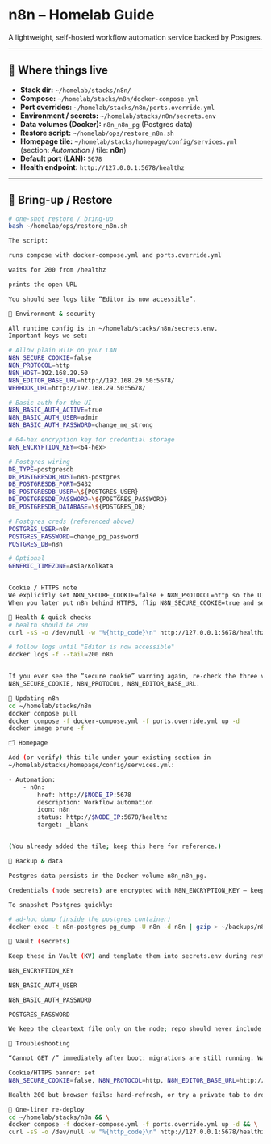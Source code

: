 # n8n – Homelab Guide

A lightweight, self-hosted workflow automation service backed by Postgres.

---

## 📍 Where things live

- **Stack dir:** `~/homelab/stacks/n8n/`
- **Compose:** `~/homelab/stacks/n8n/docker-compose.yml`
- **Port overrides:** `~/homelab/stacks/n8n/ports.override.yml`
- **Environment / secrets:** `~/homelab/stacks/n8n/secrets.env`
- **Data volumes (Docker):** `n8n_n8n_pg` (Postgres data)
- **Restore script:** `~/homelab/ops/restore_n8n.sh`
- **Homepage tile:** `~/homelab/stacks/homepage/config/services.yml`  (section: *Automation* / tile: **n8n**)
- **Default port (LAN):** `5678`
- **Health endpoint:** `http://127.0.0.1:5678/healthz`

---

## 🚀 Bring-up / Restore

```bash
# one-shot restore / bring-up
bash ~/homelab/ops/restore_n8n.sh

The script:

runs compose with docker-compose.yml and ports.override.yml

waits for 200 from /healthz

prints the open URL

You should see logs like “Editor is now accessible”.

🔐 Environment & security

All runtime config is in ~/homelab/stacks/n8n/secrets.env.
Important keys we set:

# Allow plain HTTP on your LAN
N8N_SECURE_COOKIE=false
N8N_PROTOCOL=http
N8N_HOST=192.168.29.50
N8N_EDITOR_BASE_URL=http://192.168.29.50:5678/
WEBHOOK_URL=http://192.168.29.50:5678/

# Basic auth for the UI
N8N_BASIC_AUTH_ACTIVE=true
N8N_BASIC_AUTH_USER=admin
N8N_BASIC_AUTH_PASSWORD=change_me_strong

# 64-hex encryption key for credential storage
N8N_ENCRYPTION_KEY=<64-hex>

# Postgres wiring
DB_TYPE=postgresdb
DB_POSTGRESDB_HOST=n8n-postgres
DB_POSTGRESDB_PORT=5432
DB_POSTGRESDB_USER=\${POSTGRES_USER}
DB_POSTGRESDB_PASSWORD=\${POSTGRES_PASSWORD}
DB_POSTGRESDB_DATABASE=\${POSTGRES_DB}

# Postgres creds (referenced above)
POSTGRES_USER=n8n
POSTGRES_PASSWORD=change_pg_password
POSTGRES_DB=n8n

# Optional
GENERIC_TIMEZONE=Asia/Kolkata


Cookie / HTTPS note
We explicitly set N8N_SECURE_COOKIE=false + N8N_PROTOCOL=http so the UI loads over plain LAN HTTP (your chosen setup).
When you later put n8n behind HTTPS, flip N8N_SECURE_COOKIE=true and set N8N_PROTOCOL=https, N8N_HOST=<dns-name>, and update N8N_EDITOR_BASE_URL/WEBHOOK_URL.

🧪 Health & quick checks
# health should be 200
curl -sS -o /dev/null -w "%{http_code}\n" http://127.0.0.1:5678/healthz

# follow logs until "Editor is now accessible"
docker logs -f --tail=200 n8n


If you ever see the “secure cookie” warning again, re-check the three vars:
N8N_SECURE_COOKIE, N8N_PROTOCOL, N8N_EDITOR_BASE_URL.

🔧 Updating n8n
cd ~/homelab/stacks/n8n
docker compose pull
docker compose -f docker-compose.yml -f ports.override.yml up -d
docker image prune -f

🗂 Homepage

Add (or verify) this tile under your existing section in
~/homelab/stacks/homepage/config/services.yml:

- Automation:
    - n8n:
        href: http://$NODE_IP:5678
        description: Workflow automation
        icon: n8n
        status: http://$NODE_IP:5678/healthz
        target: _blank


(You already added the tile; keep this here for reference.)

🧰 Backup & data

Postgres data persists in the Docker volume n8n_n8n_pg.

Credentials (node secrets) are encrypted with N8N_ENCRYPTION_KEY — keep that key safe (in Vault).

To snapshot Postgres quickly:

# ad-hoc dump (inside the postgres container)
docker exec -t n8n-postgres pg_dump -U n8n -d n8n | gzip > ~/backups/n8n_$(date +%F).sql.gz

🪪 Vault (secrets)

Keep these in Vault (KV) and template them into secrets.env during restore:

N8N_ENCRYPTION_KEY

N8N_BASIC_AUTH_USER

N8N_BASIC_AUTH_PASSWORD

POSTGRES_PASSWORD

We keep the cleartext file only on the node; repo should never include real values.

🐛 Troubleshooting

“Cannot GET /” immediately after boot: migrations are still running. Watch docker logs -f n8n until “Editor is now accessible”.

Cookie/HTTPS banner: set
N8N_SECURE_COOKIE=false, N8N_PROTOCOL=http, N8N_EDITOR_BASE_URL=http://192.168.29.50:5678/, then restart.

Health 200 but browser fails: hard-refresh, or try a private tab to drop stale cookies.

🔁 One-liner re-deploy
cd ~/homelab/stacks/n8n && \
docker compose -f docker-compose.yml -f ports.override.yml up -d && \
curl -sS -o /dev/null -w "%{http_code}\n" http://127.0.0.1:5678/healthz

